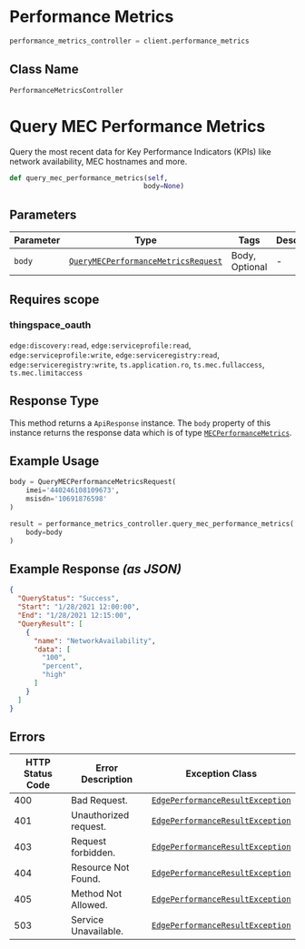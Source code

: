 # Performance Metrics

```python
performance_metrics_controller = client.performance_metrics
```

## Class Name

`PerformanceMetricsController`


# Query MEC Performance Metrics

Query the most recent data for Key Performance Indicators (KPIs) like network availability, MEC hostnames and more.

```python
def query_mec_performance_metrics(self,
                                 body=None)
```

## Parameters

| Parameter | Type | Tags | Description |
|  --- | --- | --- | --- |
| `body` | [`QueryMECPerformanceMetricsRequest`](../../doc/models/query-mec-performance-metrics-request.md) | Body, Optional | - |

## Requires scope

### thingspace_oauth

`edge:discovery:read`, `edge:serviceprofile:read`, `edge:serviceprofile:write`, `edge:serviceregistry:read`, `edge:serviceregistry:write`, `ts.application.ro`, `ts.mec.fullaccess`, `ts.mec.limitaccess`

## Response Type

This method returns a `ApiResponse` instance. The `body` property of this instance returns the response data which is of type [`MECPerformanceMetrics`](../../doc/models/mec-performance-metrics.md).

## Example Usage

```python
body = QueryMECPerformanceMetricsRequest(
    imei='440246108109673',
    msisdn='10691876598'
)

result = performance_metrics_controller.query_mec_performance_metrics(
    body=body
)
```

## Example Response *(as JSON)*

```json
{
  "QueryStatus": "Success",
  "Start": "1/28/2021 12:00:00",
  "End": "1/28/2021 12:15:00",
  "QueryResult": [
    {
      "name": "NetworkAvailability",
      "data": [
        "100",
        "percent",
        "high"
      ]
    }
  ]
}
```

## Errors

| HTTP Status Code | Error Description | Exception Class |
|  --- | --- | --- |
| 400 | Bad Request. | [`EdgePerformanceResultException`](../../doc/models/edge-performance-result-exception.md) |
| 401 | Unauthorized request. | [`EdgePerformanceResultException`](../../doc/models/edge-performance-result-exception.md) |
| 403 | Request forbidden. | [`EdgePerformanceResultException`](../../doc/models/edge-performance-result-exception.md) |
| 404 | Resource Not Found. | [`EdgePerformanceResultException`](../../doc/models/edge-performance-result-exception.md) |
| 405 | Method Not Allowed. | [`EdgePerformanceResultException`](../../doc/models/edge-performance-result-exception.md) |
| 503 | Service Unavailable. | [`EdgePerformanceResultException`](../../doc/models/edge-performance-result-exception.md) |

